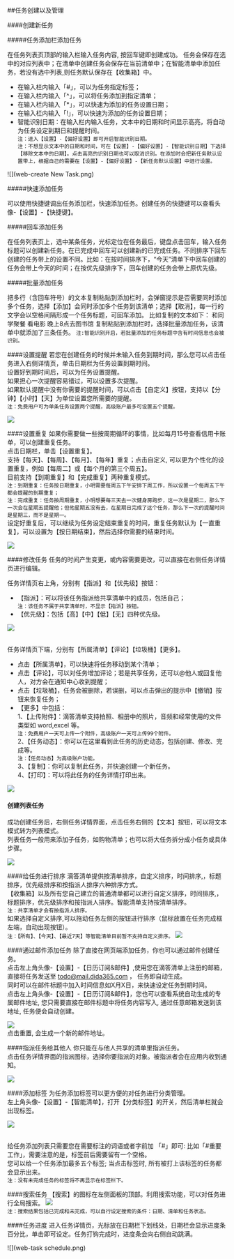 ##任务创建以及管理

####创建新任务

#####任务添加栏添加任务

在任务列表页顶部的输入栏输入任务内容, 按回车键即创建成功。
任务会保存在选中的对应列表中；在清单中创建任务会保存在当前清单中；在智能清单中添加任务，若没有选中列表,则任务默认保存在【收集箱】中。

* 在输入栏内输入「#」，可以为任务指定标签；
* 在输入栏内输入「^」，可以将任务添加到指定清单；
* 在输入栏内输入「*」，可以快速为添加的任务设置日期；
* 在输入栏内输入「!」，可以快速为添加的任务设置日期；
* 智能识别日期：在输入栏内输入任务，文本中的日期和时间显示高亮，将自动为任务设定到期日和提醒时间。
<br/> `注：进入【设置】-【偏好设置】即可开启智能识别日期。`
<br>`注：不想显示文本中的日期和时间，可在【设置】-【偏好设置】-【智能识别日期】下选择【移除文本中的日期】。点击高亮的识别日期也可以取消识别。在添加时会把新任务默认设置带上，根据自己的需要在【设置】-【偏好设置】-【新任务默认设置】中进行设置。`

![](web-create New Task.png)

#####快速添加任务

可以使用快捷键调出任务添加栏，快速添加任务。创建任务的快捷键可以查看头像-【设置】-【快捷键】。

#####回车添加任务

在任务列表页上，选中某条任务，光标定位在任务最后，键盘点击回车，输入任务标题可以创建新任务。在已完成中回车可以创建新的已完成任务。不同排序下回车创建的任务带上的设置不同。比如：在按时间排序下，“今天”清单下中回车创建的任务会带上今天的时间；在按优先级排序下，回车创建的任务会带上原优先级。

#####批量添加任务

把多行（含回车符号）的文本复制粘贴到添加栏时，会弹窗提示是否需要同时添加多个任务，选择【添加】会同时添加多个任务到该清单；选择【取消】，每一行的文字会以空格间隔形成一个任务标题，可回车添加。
比如复制的文本如下：
和同学聚餐
看电影
晚上8点去图书馆
复制粘贴到添加栏时，选择批量添加任务，该清单中就添加了三条任务。
`注:智能识别开启，若批量添加的任务标题中含有时间信息也会被识别。`


####设置提醒
若您在创建任务的时候并未输入任务到期时间，那么您可以点击任务进入右侧详情页，单击日期栏为任务设置到期时间。
<br>设置好到期时间后，可以为任务设置提醒。
<br>如果担心一次提醒容易错过，可以设置多次提醒。
<br>如果默认提醒中没有你需要的提醒时间，可以点击【自定义】按钮，支持以【分钟】【小时】【天】为单位设置您所需要的提醒。
<br/> `注：免费用户可为单条任务设置两个提醒，高级账户最多可设置五个提醒。`

![](web-remind.png)


####设置重复
如果你需要做一些按周期循环的事情，比如每月15号查看信用卡账单，可以创建重复任务。
<br />点击日期栏，单击【设置重复】。
<br />支持【每天】、【每周】、【每月】、【每年】重复；点击自定义, 可以更为个性化的设置重复，例如【每周二】或【每个月的第三个周五】。
<br>目前支持【到期重复】和【完成重复】两种重复模式。
<br/> `注：到期重复：任务按日期重复，小明需要每周五下午安排下周工作，所以设置一个每周五下午都会提醒的到期重复；`
<br/> `注：完成重复：任务按周期重复，小明想要每三天去一次健身房跑步，这一次是星期二，那么下一次会在星期五提醒他；但他星期五没有去，在星期日完成了这个任务，那么下一次的提醒时间是星期三，而不是星期一。`
<br>设定好重复后，可以继续为任务设定结束重复的时间，重复任务默认为【一直重复】，可以设置为【按日期结束】，然后选择你需要的结束时间。

![](web-repeat.png)

####修改任务
任务的时间产生变更，或内容需要更改，可以直接在右侧任务详情页进行编辑。

任务详情页右上角，分别有【指派】和【优先级】按钮：
* 【指派】：可以将该任务指派给共享清单中的成员，包括自己；
<br>`注：该任务不属于共享清单时，不显示【指派】按钮。`
* 【优先级】：包括【高】【中】【低】【无】四种优先级。

![](web-priority.png)

<br>任务详情页下端，分别有【所属清单】【评论】【垃圾桶】【更多】。
* 点击【所属清单】，可以快速将任务移动到某个清单；
* 点击【评论】，可以对任务增加评论；若是共享任务，还可以@他人或回复他人，对方会在通知中心收到提醒；
* 点击【垃圾桶】，任务会被删除，若误删，可以点击弹出的提示中【撤销】按钮来恢复任务；
* 【更多】中包括：
<br>1、【上传附件】：滴答清单支持拍照、相册中的照片，音频和经常使用的文件类型如 word,excel 等。
<br/> `注：免费用户一天可上传一个附件，高级账户一天可上传99个附件。`
<br>2、【任务动态】：你可以在这里看到此任务的历史动态，包括创建、修改、完成等。
<br/> `注：【任务动态】为高级账户功能。`
<br>3、【复制】：你可以复制此任务，并快速创建一个新任务。
<br>4、【打印】：可以将此任务的任务详情打印出来。

![](web-revise.png)

#### 创建列表任务
成功创建任务后，右侧任务详情界面，点击任务右侧的【文本】按钮，可以将文本模式转为列表模式。
<br/> 列表任务一般用来添加子任务，如购物清单；也可以将大任务拆分成小任务或具体步骤。

![](Web-checklistnote.png)

####给任务进行排序
滴答清单提供按清单排序，自定义排序，时间排序,，标题排序，优先级排序和按指派人排序六种排序方式。
<br>【收集箱】以及所有您自己建立的普通清单都可以进行自定义排序，时间排序,，标题排序，优先级排序和按指派人排序。智能清单支持按清单排序。
<br/> `注：共享清单才会有按指派人排序。`
<br/>如果选择自定义排序,可以拖动任务左侧的按钮进行排序（鼠标放置在任务完成框左端，自动出现按钮）。
<br/> `注：【所有】、【今天】、【最近7天】等智能清单目前暂不支持自定义排序。`
![](web-sort.png)


####通过邮件添加任务
除了直接在网页端添加任务，你也可以通过邮件创建任务。
<br />点击左上角头像-【设置】-【日历订阅&邮件】,使用您在滴答清单上注册的邮箱，直接将任务发送至 [todo@mail.dida365.com](todo@mail.dida365.com) ， 任务即自动生成。
<br>同时可以在邮件标题中加入时间信息如X月X日，来快速设定任务到期时间。
<br />点击左上角头像-【设置】-【日历订阅&邮件】，您也可以查看系统自动生成的专属邮件地址, 您只需要直接在邮件标题中将任务内容写入, 通过任意邮箱发送到该地址, 任务便会自动创建。

![](web-addviaemail0.png)
<br />点击重置, 会生成一个新的邮件地址。

####指派任务给其他人
你只能在与他人共享的清单里指派任务。
<br/>点击任务详情界面的指派图标，选择你要指派的对象。被指派者会在应用内收到通知。

![](web-assign.png)

####添加标签
为任务添加标签可以更方便的对任务进行分类管理。
<br/>左上角头像-【设置】-【智能清单】，打开【分类标签】的开关，然后清单栏就会出现标签。

![](Web-tag.png)

<br/>给任务添加列表只需要您在需要标注的词语或者字前加 「#」即可: 比如「#重要工作」，需要注意的是，标签前后需要留有一个空格。
<br/>您可以给一个任务添加最多五个标签; 当点击标签时, 所有被打上该标签的任务都会显示出来。
<br/> `注：没有未完成任务的标签将不再显示在标签栏下。`

####搜索任务
【搜索】的图标在左侧面板的顶部。利用搜索功能，可以对任务进行全局搜索。
![](web-search0.png)
<br/> `注：搜索结果包括已完成和未完成，可以自行设定搜索的条件：日期、清单和任务状态。`

####任务进度
进入任务详情页，光标放在日期栏下划线处，日期栏会显示进度条百分比，单击即可设定。任务打钩完成时，进度条会向右侧自动跳满。

![](web-task schedule.png)